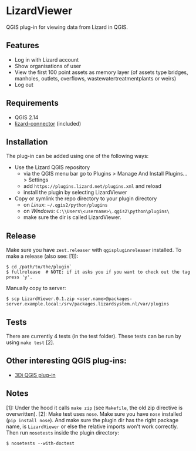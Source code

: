 # LizardViewer
QGIS plug-in for viewing data from Lizard in QGIS.

## Features
* Log in with Lizard account
* Show organisations of user
* View the first 100 point assets as memory layer (of assets type bridges, manholes, outlets, overflows, wastewatertreatmentplants or weirs)
* Log out

## Requirements
* QGIS 2.14
* [lizard-connector](https://github.com/lizardsystem/lizard-connector) (included)

## Installation
The plug-in can be added using one of the following ways:
* Use the Lizard QGIS repository
  * via the QGIS menu bar go to Plugins > Manage And Install Plugins... > Settings
  * add `https://plugins.lizard.net/plugins.xml` and reload
  * install the plugin by selecting LizardViewer
* Copy or symlink the repo directory to your plugin directory
  * on *Linux*: `~/.qgis2/python/plugins`
  * on *Windows*: `C:\\Users\<username>\.qgis2\python\plugins\`
  * make sure the dir is called LizardViewer. 

## Release
Make sure you have `zest.releaser` with `qgispluginreleaser` installed. To make a release (also see: [1]):
```
$ cd /path/to/the/plugin`
$ fullrelease  # NOTE: if it asks you if you want to check out the tag press 'y'.
```

Manually copy to server:
```
$ scp LizardViewer.0.1.zip <user.name>@packages-server.example.local:/srv/packages.lizardsystem.nl/var/plugins
```

## Tests
There are currently 4 tests (in the test folder).
These tests can be run by using `make test` [2].

## Other interesting QGIS plug-ins:
* [3Di QGIS plug-in](https://github.com/nens/threedi-qgis-plugin)

## Notes
[1]: Under the hood it calls `make zip` (see `Makefile`, the old zip directive is overwritten).
[2]: Make test uses `nose`. Make sure you have `nose` installed (`pip install nose`). And make sure the plugin dir has the right package name, is `LizardViewer` or else the relative imports won't work correctly. Then run `nosetests` inside the plugin directory:
```
$ nosetests --with-doctest
```